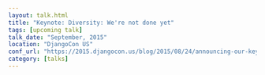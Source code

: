 ```yaml
---
layout: talk.html
title: "Keynote: Diversity: We're not done yet"
tags: [upcoming talk]
talk_date: "September, 2015"
location: "DjangoCon US"
conf_url: "https://2015.djangocon.us/blog/2015/08/24/announcing-our-keynote-speakers/"
category: [talks]
---
```

